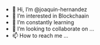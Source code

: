 - 👋 Hi, I’m @joaquin-hernandez
- 👀 I’m interested in Blockchaain
- 🌱 I’m constantly learning
- 💞️ I’m looking to collaborate on ...
- 📫 How to reach me ...

<!---
joaquin-hernandez/joaquin-hernandez is a ✨ special ✨ repository because its `README.md` (this file) appears on your GitHub profile.
You can click the Preview link to take a look at your changes.
--->
